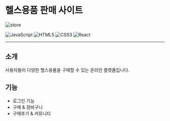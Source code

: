 # 헬스용품 판매 사이트
![store](https://github.com/ss205106/ss205106.github.io/assets/160206236/4661c3f7-9004-4644-b45d-b64dd24af19d)

![JavaScript](https://img.shields.io/badge/JavaScript-F7DF1E?style=for-the-badge&logo=JavaScript&logoColor=white)
![HTML5](https://img.shields.io/badge/HTML5-E34F26?style=for-the-badge&logo=html5&logoColor=white)
![CSS3](https://img.shields.io/badge/CSS3-239120?style=for-the-badge&logo=css3&logoColor=white)
![React](https://img.shields.io/badge/React-20232A?style=for-the-badge&logo=react&logoColor=61DAFB)

---

## 소개
사용자들이 다양한 헬스용품을  구매할 수 있는 온라인 플랫폼입니다.

## 기능
- 로그인 기능 
- 구매 & 장바구니 
- 구매후기 & 커뮤니티
